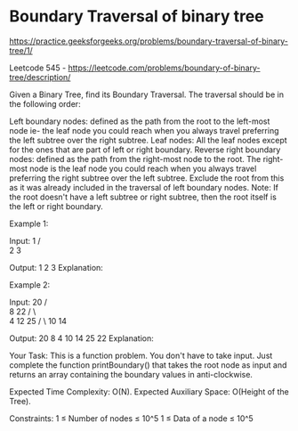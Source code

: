 # Boundary Traversal of binary tree


https://practice.geeksforgeeks.org/problems/boundary-traversal-of-binary-tree/1/

Leetcode 545 - https://leetcode.com/problems/boundary-of-binary-tree/description/


Given a Binary Tree, find its Boundary Traversal. The traversal should be in the following order: 

Left boundary nodes: defined as the path from the root to the left-most node ie- the leaf node you could reach when you always travel preferring the left subtree over the right subtree. 
Leaf nodes: All the leaf nodes except for the ones that are part of left or right boundary.
Reverse right boundary nodes: defined as the path from the right-most node to the root. The right-most node is the leaf node you could reach when you always travel preferring the right subtree over the left subtree. Exclude the root from this as it was already included in the traversal of left boundary nodes.
Note: If the root doesn't have a left subtree or right subtree, then the root itself is the left or right boundary. 

Example 1:

Input:
        1
      /   \
     2     3    
   
Output: 1 2 3
Explanation:


Example 2:

Input:
          20
        /   \
       8     22
     /   \    \
    4    12    25
        /  \ 
       10   14 

Output: 20 8 4 10 14 25 22
Explanation: 

 

 

 

 

 

 

 

 

Your Task:
This is a function problem. You don't have to take input. Just complete the function printBoundary() that takes the root node as input and returns an array containing the boundary values in anti-clockwise.

 

Expected Time Complexity: O(N). 
Expected Auxiliary Space: O(Height of the Tree).

 

Constraints:
1 ≤ Number of nodes ≤ 10^5
1 ≤ Data of a node ≤ 10^5
